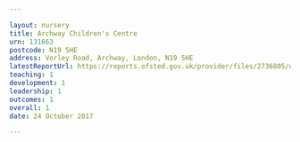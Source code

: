 ```yaml
---

layout: nursery
title: Archway Children's Centre
urn: 131663
postcode: N19 5HE
address: Vorley Road, Archway, London, N19 5HE
latestReportUrl: https://reports.ofsted.gov.uk/provider/files/2736805/urn/131663.pdf
teaching: 1
development: 1
leadership: 1
outcomes: 1
overall: 1
date: 24 October 2017

---
```

